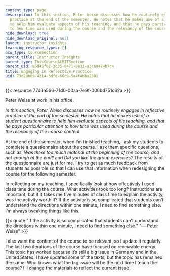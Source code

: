 ```yaml
---
content_type: page
description: In this section, Peter Weise discusses how he routinely engages in reflective
  practice at the end of the semester. He notes that he makes use of a student questionnaire
  to help him evaluate aspects of his teaching, and that he pays particular attention
  to how time was used during the course and the relevancy of the course content.
hide_download: true
hide_download_original: null
layout: instructor_insights
learning_resource_types: []
ocw_type: CourseSection
parent_title: Instructor Insights
parent_type: ThisCourseAtMITSection
parent_uid: a6d45f02-3c35-8471-8e33-a3c69474b7c4
title: Engaging in Reflective Practice
uid: 73d29b69-4214-3dfe-66c9-5a4f4bba2381
---
```


{{< resource 77d6a566-71d0-00aa-7e9f-006bd751c62a >}}

Peter Weise at work in his office.

_In this section, Peter Weise discusses how he routinely engages in reflective practice at the end of the semester. He notes that he makes use of a student questionnaire to help him evaluate aspects of his teaching, and that he pays particular attention to how time was used during the course and the relevancy of the course content._

At the end of the semester, when I’m finished teaching, I ask my students to complete a questionnaire about the course. I ask them specific questions, such as, _Was there too much material at the beginning of the course, and not enough at the end?_ and _Did you like the group exercises?_ The results of the questionnaire are just for me. I try to get as much feedback from students as possible so that I can use that information when redesigning the course for the following semester.

In reflecting on my teaching, I specifically look at how effectively I used class time during the course. What activities took too long? Instructions are important, but if it takes me five minutes of class time to explain the activity, was the activity worth it? If the activity is so complicated that students can’t understand the directions within one minute, I need to find something else. I’m always tweaking things like this.

{{< quote "If the activity is so complicated that students can’t understand the directions within one minute, I need to find something else." "— Peter Weise" >}}

I also want the content of the course to be relevant, so I update it regularly. The last two iterations of the course have focused on renewable energy. This topic has worked because it’s still a big issue in Germany and in the United States. I have updated some of the texts, but the topic has remained the same. Who knows what the big issue will be the next time I teach the course? I’ll change the materials to reflect the current issue.
